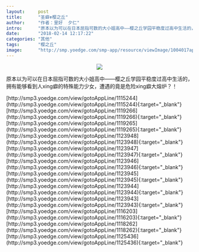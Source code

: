```yaml
---
layout:     post
title:      "圣癖✟樱之丘"
author:     "作者：里好  夕仁"
intro:      "原本以为可以在日本屈指可数的大小姐高中——樱之丘学园平稳度过高中生活的，拥有能够看到人xing癖的特殊能力少女，遭遇的竟是危险xing癖大熔炉？！"
date:       "2018-02-14 12:17:22"
categories: "其他"
tags:       "樱之丘"
image:      "http://smp.yoedge.com/smp-app/resource/viewImage/1004017appline.png"
---
```

<div style="text-align: center">
<p><img src="http://smp.yoedge.com/smp-app/resource/viewImage/1004017appline.png"/></p>
</div>
<p class="post-meta">
<span>原本以为可以在日本屈指可数的大小姐高中——樱之丘学园平稳度过高中生活的，拥有能够看到人xing癖的特殊能力少女，遭遇的竟是危险xing癖大熔炉？！</span>
</p>
[http://smp3.yoedge.com/view/gotoAppLine/1115244](http://smp3.yoedge.com/view/gotoAppLine/1115244){:target="_blank"}
[http://smp3.yoedge.com/view/gotoAppLine/1119266](http://smp3.yoedge.com/view/gotoAppLine/1119266){:target="_blank"}
[http://smp3.yoedge.com/view/gotoAppLine/1119265](http://smp3.yoedge.com/view/gotoAppLine/1119265){:target="_blank"}
[http://smp3.yoedge.com/view/gotoAppLine/1123948](http://smp3.yoedge.com/view/gotoAppLine/1123948){:target="_blank"}
[http://smp3.yoedge.com/view/gotoAppLine/1123947](http://smp3.yoedge.com/view/gotoAppLine/1123947){:target="_blank"}
[http://smp3.yoedge.com/view/gotoAppLine/1123946](http://smp3.yoedge.com/view/gotoAppLine/1123946){:target="_blank"}
[http://smp3.yoedge.com/view/gotoAppLine/1123945](http://smp3.yoedge.com/view/gotoAppLine/1123945){:target="_blank"}
[http://smp3.yoedge.com/view/gotoAppLine/1123944](http://smp3.yoedge.com/view/gotoAppLine/1123944){:target="_blank"}
[http://smp3.yoedge.com/view/gotoAppLine/1123943](http://smp3.yoedge.com/view/gotoAppLine/1123943){:target="_blank"}
[http://smp3.yoedge.com/view/gotoAppLine/1116203](http://smp3.yoedge.com/view/gotoAppLine/1116203){:target="_blank"}
[http://smp3.yoedge.com/view/gotoAppLine/1118262](http://smp3.yoedge.com/view/gotoAppLine/1118262){:target="_blank"}
[http://smp3.yoedge.com/view/gotoAppLine/1125436](http://smp3.yoedge.com/view/gotoAppLine/1125436){:target="_blank"}


